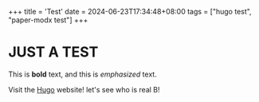 +++
title = 'Test'
date = 2024-06-23T17:34:48+08:00
tags = ["hugo test", "paper-modx test"]
+++

# JUST A TEST

This is **bold** text, and this is *emphasized* text.

Visit the [Hugo](https://gohugo.io) website!
let's see who is real B!